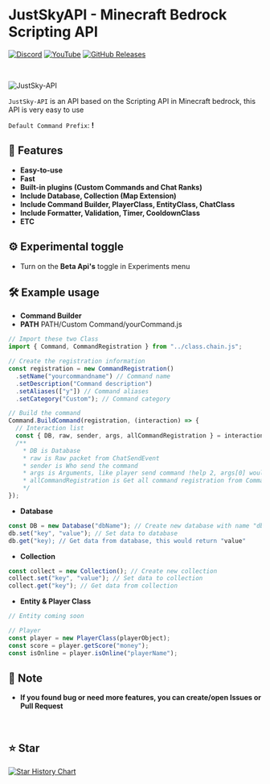 # JustSkyAPI - Minecraft Bedrock Scripting API

[![Discord](https://img.shields.io/discord/898202806052347984?color=blue&label=Discord&style=for-the-badge)](https://discord.gg/g4EJ38HZ7R)
[![YouTube](https://img.shields.io/youtube/channel/subscribers/UC9gjEs8-syrZcgftpm3gsyQ?label=YouTube&style=for-the-badge)](https://youtube.com/@JustSkyDev)
[![GitHub Releases](https://img.shields.io/github/downloads/JustSkyDev/JustSky-API/total?style=for-the-badge)
](https://github.com/JustSkyDev/JustSky-API/releases/latest)

<br>

![JustSky-API](https://socialify.git.ci/JustSkyDev/JustSky-API/image?description=1&descriptionEditable=Minecraft%20Bedrock%20Custom%20Scripting%20API&font=Source%20Code%20Pro&forks=1&issues=1&logo=https%3A%2F%2Fraw.githubusercontent.com%2FJustSkyDev%2FJustSky-API%2Fmain%2Fpack_icon.png&name=1&owner=1&pattern=Floating%20Cogs&pulls=1&stargazers=1&theme=Light)

`JustSky-API` is an API based on the Scripting API in Minecraft bedrock, this API is very easy to use

`Default Command Prefix`: **!**

## 💎 Features
- **Easy-to-use**
- **Fast**
- **Built-in plugins (Custom Commands and Chat Ranks)**
- **Include Database, Collection (Map Extension)**
- **Include Command Builder, PlayerClass, EntityClass, ChatClass**
- **Include Formatter, Validation, Timer, CooldownClass**
- **ETC**

## ⚙️ Experimental toggle 
- Turn on the **Beta Api's** toggle in Experiments menu

## 🛠️ Example usage
- **Command Builder**
- **PATH** PATH/Custom Command/yourCommand.js

```javascript
// Import these two Class
import { Command, CommandRegistration } from "../class.chain.js";

// Create the registration information 
const registration = new CommandRegistration()
  .setName("yourcommandname") // Command name
  .setDescription("Command description")
  .setAliases(["y"]) // Command aliases
  .setCategory("Custom"); // Command category

// Build the command
Command.BuildCommand(registration, (interaction) => {
  // Interaction list
  const { DB, raw, sender, args, allCommandRegistration } = interaction;
  /**
    * DB is Database
    * raw is Raw packet from ChatSendEvent
    * sender is Who send the command
    * args is Arguments, like player send command !help 2, args[0] would be "2"
    * allCommandRegistration is Get all command registration from Command Builder
    */
});
```

- **Database**
```javascript
const DB = new Database("dbName"); // Create new database with name "dbName"
db.set("key", "value"); // Set data to database
db.get("key); // Get data from database, this would return "value"
```

- **Collection**
```javascript
const collect = new Collection(); // Create new collection
collect.set("key", "value"); // Set data to collection
collect.get("key"); // Get data from collection 
```

- **Entity & Player Class**
```javascript
// Entity coming soon 

// Player 
const player = new PlayerClass(playerObject);
const score = player.getScore("money");
const isOnline = player.isOnline("playerName");
```

## 📑 Note
- **If you found bug or need more features, you can create/open Issues or Pull Request**

<br/>

## ⭐ Star 

[![Star History Chart](https://api.star-history.com/svg?repos=JustSkyDev/JustSky-API&type=Date)](https://star-history.com/#JustSkyDev/JustSky-API&Date) 